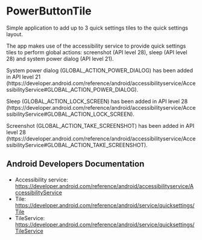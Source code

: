# PowerButtonTile
<p>Simple application to add up to 3 quick settings tiles to the quick settings layout.</p>
<p>The app makes use of the accessibility service to provide quick settings tiles to perform global actions: screenshot (API level 28), sleep (API level 28) and system power dialog (API level 21).</p>
<p>System power dialog (GLOBAL_ACTION_POWER_DIALOG) has been added in API level 21 (https://developer.android.com/reference/android/accessibilityservice/AccessibilityService#GLOBAL_ACTION_POWER_DIALOG).</p>
<p>Sleep (GLOBAL_ACTION_LOCK_SCREEN) has been added in API level 28 (https://developer.android.com/reference/android/accessibilityservice/AccessibilityService#GLOBAL_ACTION_LOCK_SCREEN).</p>
<p>Screenshot (GLOBAL_ACTION_TAKE_SCREENSHOT) has been added in API level 28 (https://developer.android.com/reference/android/accessibilityservice/AccessibilityService#GLOBAL_ACTION_TAKE_SCREENSHOT).<br>


## Android Developers Documentation</p>
- Accessibility service: https://developer.android.com/reference/android/accessibilityservice/AccessibilityService
- Tile: https://developer.android.com/reference/android/service/quicksettings/Tile
- TileService: https://developer.android.com/reference/android/service/quicksettings/TileService
